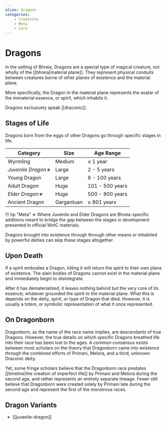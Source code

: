 ```yaml
---
alias: dragons
categories:
    - Creatures
    - Meta
    - Lore
---
```

# Dragons

In the setting of Bhreia, Dragons are a special type of magical creature, not wholly of the [[bhreia|material plane]]. They represent physical conduits between creatures borne of other planes of existence and the material plane.

More specifically, the Dragon in the material plane represents the avatar of the immaterial essence, or spirit, which inhabits it.

Dragons exclusively speak [[draconic]].

## Stages of Life

Dragons born from the eggs of other Dragons go through specific stages in life.

| Category | Size | Age Range |
|----------|------|-----------|
| Wyrmling | Medium | ≤ 1 year |
| *Juvenile Dragon∗* | Large | 2 - 5 years |
| Young Dragon | Large | 6 - 100 years |
| Adult Dragon | Huge | 101 - 500 years |
| *Elder Dragon∗* | Huge | 500 - 800 years |
| Ancient Dragon | Gargantuan | ≥ 801 years |

!!! tip "Meta"
    ∗ Where Juvenile and Elder Dragons are Bhreia-specific additions meant to bridge the gap between the stages in development presented in official WotC materials.

Dragons brought into existence through through other means or inhabited by powerful deities can skip these stages altogether.

## Upon Death

If a spirit embodies a Dragon, killing it will return the spirit to their own plane of existence. The slain bodies of Dragons cannot exist in the material plane and immediately begin to disintegrate.

After it has dematerialized, it leaves nothing behind but the very core of its essence; whatever grounded the spirit to the material plane. What this is depends on the deity, spirit, or type of Dragon that died. However, it is usually a totem, or symbolic representation of what it once represented.

## On Dragonborn

Dragonborn, as the name of the race name implies, are descendants of true Dragons. However, the true details on which specific Dragons breathed life into their race has been lost to the ages. A common consensus exists between most scholars on the theory that Dragonborn came into existence through the combined efforts of Primani, Melora, and a third, unknown Draconic deity.

Yet, some fringe scholars believe that the Dragonborn race predates [[timeline|the creation of imperfect life]] by Primani and Melora during the second age, and rather represents an entirely separate lineage. Fewer still believe that Dragonborn were created solely by Primani late during the second age and represent the first of the monstrous races.

## Dragon Variants

- [[juvenile-dragon]]
